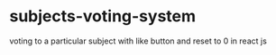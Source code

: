 # subjects-voting-system
voting to a particular subject with like button and reset to 0 in react js
